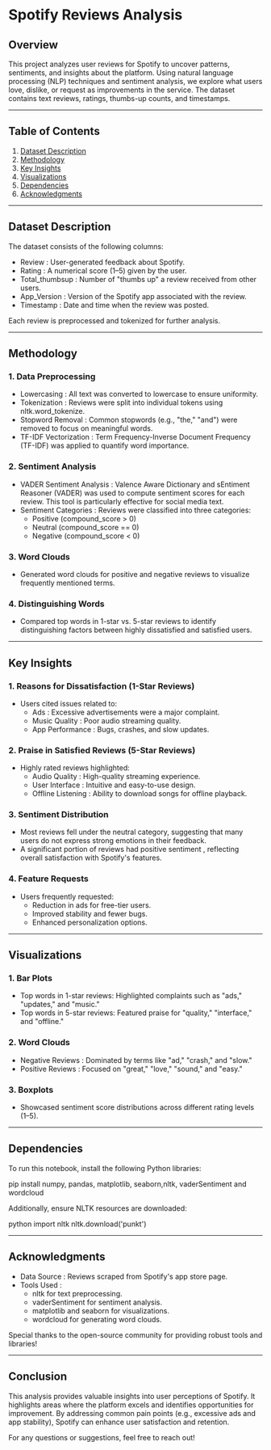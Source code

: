 # **Spotify Reviews Analysis**

## **Overview**

This project analyzes user reviews for Spotify to uncover patterns, sentiments, and insights about the platform. Using natural language processing (NLP) techniques and sentiment analysis, we explore what users love, dislike, or request as improvements in the service. The dataset contains text reviews, ratings, thumbs-up counts, and timestamps.

---

## **Table of Contents**

1. [Dataset Description](https://chat.qwen.ai/c/e4492baa-3918-4c5f-b11d-365e33645835#dataset-description)  
2. [Methodology](https://chat.qwen.ai/c/e4492baa-3918-4c5f-b11d-365e33645835#methodology)  
3. [Key Insights](https://chat.qwen.ai/c/e4492baa-3918-4c5f-b11d-365e33645835#key-insights)  
4. [Visualizations](https://chat.qwen.ai/c/e4492baa-3918-4c5f-b11d-365e33645835#visualizations)  
5. [Dependencies](https://chat.qwen.ai/c/e4492baa-3918-4c5f-b11d-365e33645835#dependencies)  
6. [Acknowledgments](https://chat.qwen.ai/c/e4492baa-3918-4c5f-b11d-365e33645835#acknowledgments)

---

## **Dataset Description**

The dataset consists of the following columns:

* Review : User-generated feedback about Spotify.  
* Rating : A numerical score (1–5) given by the user.  
* Total\_thumbsup : Number of "thumbs up" a review received from other users.  
* App\_Version : Version of the Spotify app associated with the review.  
* Timestamp : Date and time when the review was posted.

Each review is preprocessed and tokenized for further analysis.

---

## **Methodology**

### **1\. Data Preprocessing**

* Lowercasing : All text was converted to lowercase to ensure uniformity.  
* Tokenization : Reviews were split into individual tokens using nltk.word\_tokenize.  
* Stopword Removal : Common stopwords (e.g., "the," "and") were removed to focus on meaningful words.  
* TF-IDF Vectorization : Term Frequency-Inverse Document Frequency (TF-IDF) was applied to quantify word importance.

### **2\. Sentiment Analysis**

* VADER Sentiment Analysis : Valence Aware Dictionary and sEntiment Reasoner (VADER) was used to compute sentiment scores for each review. This tool is particularly effective for social media text.  
* Sentiment Categories : Reviews were classified into three categories:  
  * Positive (compound\_score \> 0)  
  * Neutral (compound\_score \== 0)  
  * Negative (compound\_score \< 0)

### **3\. Word Clouds**

* Generated word clouds for positive and negative reviews to visualize frequently mentioned terms.

### **4\. Distinguishing Words**

* Compared top words in 1-star vs. 5-star reviews to identify distinguishing factors between highly dissatisfied and satisfied users.

---

## **Key Insights**

### **1\. Reasons for Dissatisfaction (1-Star Reviews)**

* Users cited issues related to:  
  * Ads : Excessive advertisements were a major complaint.  
  * Music Quality : Poor audio streaming quality.  
  * App Performance : Bugs, crashes, and slow updates.

### **2\. Praise in Satisfied Reviews (5-Star Reviews)**

* Highly rated reviews highlighted:  
  * Audio Quality : High-quality streaming experience.  
  * User Interface : Intuitive and easy-to-use design.  
  * Offline Listening : Ability to download songs for offline playback.

### **3\. Sentiment Distribution**

* Most reviews fell under the neutral category, suggesting that many users do not express strong emotions in their feedback.  
* A significant portion of reviews had positive sentiment , reflecting overall satisfaction with Spotify's features.

### **4\. Feature Requests**

* Users frequently requested:  
  * Reduction in ads for free-tier users.  
  * Improved stability and fewer bugs.  
  * Enhanced personalization options.

---

## **Visualizations**

### **1\. Bar Plots**

* Top words in 1-star reviews: Highlighted complaints such as "ads," "updates," and "music."  
* Top words in 5-star reviews: Featured praise for "quality," "interface," and "offline."

### **2\. Word Clouds**

* Negative Reviews : Dominated by terms like "ad," "crash," and "slow."  
* Positive Reviews : Focused on "great," "love," "sound," and "easy."

### **3\. Boxplots**

* Showcased sentiment score distributions across different rating levels (1–5).

---

## **Dependencies**

To run this notebook, install the following Python libraries:


pip install numpy, pandas, matplotlib, seaborn,nltk, vaderSentiment  and wordcloud

Additionally, ensure NLTK resources are downloaded:

python
import nltk
nltk.download('punkt') 

---

## **Acknowledgments**

* Data Source : Reviews scraped from Spotify's app store page.  
* Tools Used :  
  * nltk for text preprocessing.  
  * vaderSentiment for sentiment analysis.  
  * matplotlib and seaborn for visualizations.  
  * wordcloud for generating word clouds.

Special thanks to the open-source community for providing robust tools and libraries\!

---

## **Conclusion**

This analysis provides valuable insights into user perceptions of Spotify. It highlights areas where the platform excels and identifies opportunities for improvement. By addressing common pain points (e.g., excessive ads and app stability), Spotify can enhance user satisfaction and retention.

For any questions or suggestions, feel free to reach out\!

